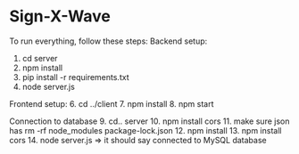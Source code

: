 # Sign-X-Wave
To run everything, follow these steps:
Backend setup:
1. cd server
2. npm install
4. pip install -r requirements.txt
5. node server.js



Frontend setup:
6. cd ../client
7. npm install
8. npm start

Connection to database 
9. cd.. server
10. npm install cors
11. make sure json has rm -rf node_modules package-lock.json
12. npm install
13. npm install cors
14. node server.js => it should say connected to MySQL database 
